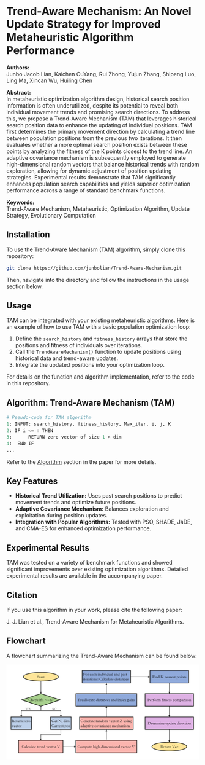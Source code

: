 # Trend-Aware Mechanism: An Novel Update Strategy for Improved Metaheuristic Algorithm Performance

**Authors:**  
Junbo Jacob Lian, Kaichen OuYang, Rui Zhong, Yujun Zhang, Shipeng Luo, Ling Ma, Xincan Wu, Huiling Chen  

**Abstract:**  
In metaheuristic optimization algorithm design, historical search position information is often underutilized, despite its potential to reveal both individual movement trends and promising search directions. To address this, we propose a Trend-Aware Mechanism (TAM) that leverages historical search position data to enhance the updating of individual positions. TAM first determines the primary movement direction by calculating a trend line between population positions from the previous two iterations. It then evaluates whether a more optimal search position exists between these points by analyzing the fitness of the K points closest to the trend line. An adaptive covariance mechanism is subsequently employed to generate high-dimensional random vectors that balance historical trends with random exploration, allowing for dynamic adjustment of position updating strategies. Experimental results demonstrate that TAM significantly enhances population search capabilities and yields superior optimization performance across a range of standard benchmark functions.

**Keywords:**  
Trend-Aware Mechanism, Metaheuristic, Optimization Algorithm, Update Strategy, Evolutionary Computation

## Installation

To use the Trend-Aware Mechanism (TAM) algorithm, simply clone this repository:

```bash
git clone https://github.com/junbolian/Trend-Aware-Mechanism.git
```

Then, navigate into the directory and follow the instructions in the usage section below.

## Usage

TAM can be integrated with your existing metaheuristic algorithms. Here is an example of how to use TAM with a basic population optimization loop:

1. Define the `search_history` and `fitness_history` arrays that store the positions and fitness of individuals over iterations.
2. Call the `TrendAwareMechanism()` function to update positions using historical data and trend-aware updates.
3. Integrate the updated positions into your optimization loop.

For details on the function and algorithm implementation, refer to the code in this repository.

## Algorithm: Trend-Aware Mechanism (TAM)

```python
# Pseudo-code for TAM algorithm
1: INPUT: search_history, fitness_history, Max_iter, i, j, K
2: IF i <= n THEN
3:      RETURN zero vector of size 1 × dim
4:  END IF
...
```

Refer to the [Algorithm](#) section in the paper for more details.

## Key Features
- **Historical Trend Utilization:** Uses past search positions to predict movement trends and optimize future positions.
- **Adaptive Covariance Mechanism:** Balances exploration and exploitation during position updates.
- **Integration with Popular Algorithms:** Tested with PSO, SHADE, JaDE, and CMA-ES for enhanced optimization performance.

## Experimental Results

TAM was tested on a variety of benchmark functions and showed significant improvements over existing optimization algorithms. Detailed experimental results are available in the accompanying paper.

## Citation

If you use this algorithm in your work, please cite the following paper:

J. J. Lian et al., Trend-Aware Mechanism for Metaheuristic Algorithms. 


## Flowchart

A flowchart summarizing the Trend-Aware Mechanism can be found below:

![Chart](Chart.png)

